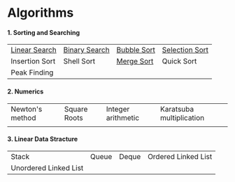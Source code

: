 # Algorithms

#### 1. Sorting and Searching
|                                                              |                                                              |                                                              |                                                              |
| :----------------------------------------------------------- | ------------------------------------------------------------ | ------------------------------------------------------------ | ------------------------------------------------------------ |
| [Linear Search](https://github.com/shazzad-hasan/Algorithms/blob/main/Sorting%20and%20Searching/Linear_Search.py) | [Binary Search](https://github.com/shazzad-hasan/Algorithms/blob/main/Sorting%20and%20Searching/Binary_Search.py) | [Bubble Sort](https://github.com/shazzad-hasan/Algorithms/blob/main/Sorting%20and%20Searching/Bubble_Sort.py) | [Selection Sort](https://github.com/shazzad-hasan/Algorithms/blob/main/Sorting%20and%20Searching/Selection_Sort.py) |
| Insertion Sort                                               | Shell Sort                                                   | [Merge Sort](https://github.com/shazzad-hasan/Algorithms/blob/main/Sorting%20and%20Searching/Merge_Sort.py) | Quick Sort                                                   |
| Peak Finding                                                 |                                                              |                                                              |                                                              |

#### 2. Numerics

|                 |              |                    |                          |
| --------------- | ------------ | ------------------ | ------------------------ |
| Newton's method | Square Roots | Integer arithmetic | Karatsuba multiplication |
|                 |              |                    |                          |

#### 3. Linear Data Stracture

|                       |       |       |                     |
| --------------------- | ----- | ----- | ------------------- |
| Stack                 | Queue | Deque | Ordered Linked List |
| Unordered Linked List |       |       |                     |

